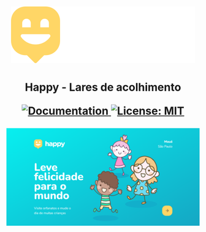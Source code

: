 <h1 align="center">
  <img src="/public/images/logo.svg" alt="logo"/>
</h1>

  <h1 align="center">
  Happy - Lares de acolhimento
  
  <p>
    <a href="" target="_blank">
      <img alt="Documentation" src="https://img.shields.io/badge/documentation-yes-brightgreen.svg" />
    </a>
    <a href="" target="_blank">
      <img alt="License: MIT" src="https://img.shields.io/badge/License-MIT-yellow.svg" />
    </a>
  </p>
  </h1>

![Screenshot](/print/print_home.png)
